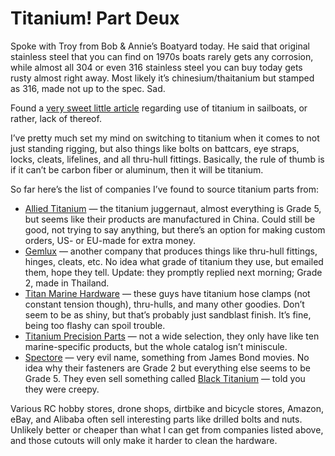# Titanium! Part Deux

Spoke with Troy from Bob & Annie’s Boatyard today.  He said that original stainless steel that you can find on 1970s boats rarely gets any corrosion, while almost all 304 or even 316 stainless steel you can buy today gets rusty almost right away.  Most likely it’s chinesium/thaitanium but stamped as 316, made not up to the spec.  Sad.

Found a [very sweet little article](https://www.practical-sailor.com/sails-rigging-deckgear/is-titanium-an-everyman-metal) regarding use of titanium in sailboats, or rather, lack of thereof.

I’ve pretty much set my mind on switching to titanium when it comes to not just standing rigging, but also things like bolts on battcars, eye straps, locks, cleats, lifelines, and all thru-hull fittings.  Basically, the rule of thumb is if it can’t be carbon fiber or aluminum, then it will be titanium.

So far here’s the list of companies I’ve found to source titanium parts from:

- [Allied Titanium](https://www.alliedtitanium.com) — the titanium juggernaut, almost everything is Grade 5, but seems like their products are manufactured in China.  Could still be good, not trying to say anything, but there’s an option for making custom orders, US- or EU-made for extra money.
- [Gemlux](https://gemlux.com) — another company that produces things like thru-hull fittings, hinges, cleats, etc.  No idea what grade of titanium they use, but emailed them, hope they tell.  Update: they promptly replied next morning; Grade 2, made in Thailand.
- [Titan Marine Hardware](http://www.titan-marine-hardware.com) — these guys have titanium hose clamps (not constant tension though), thru-hulls, and many other goodies.  Don’t seem to be as shiny, but that’s probably just sandblast finish.  It’s fine, being too flashy can spoil trouble.
- [Titanium Precision Parts](http://www.titaniumprecisionparts.com) — not a wide selection, they only have like ten marine-specific products, but the whole catalog isn’t miniscule.
- [Spectore](https://www.spectore.com) — very evil name, something from James Bond movies.  No idea why their fasteners are Grade 2 but everything else seems to be Grade 5.  They even sell something called [Black Titanium](https://www.spectore.com/collections/black-titanium) — told you they were creepy.

Various RC hobby stores, drone shops, dirtbike and bicycle stores, Amazon, eBay, and Alibaba often sell interesting parts like drilled bolts and nuts.  Unlikely better or cheaper than what I can get from companies listed above, and those cutouts will only make it harder to clean the hardware.
